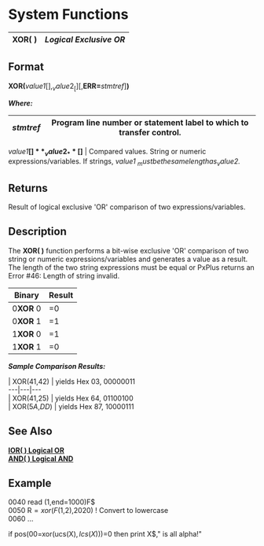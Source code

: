 # System Functions

**XOR( )** |  **_Logical Exclusive OR_**  
---|---  
  
##  Format

**XOR(**_value1_[$],_value2_[$][,**ERR=**_stmtref_]**)**

**_Where:_**

_stmtref_ |  Program line number or statement label to which to transfer control.  
---|---  
_value1_**[$]  
**_value2_**[$]** |  Compared values. String or numeric expressions/variables. If strings, _value1_ _$_ must be the same length as _value2$._  
  
##  Returns

Result of logical exclusive 'OR' comparison of two expressions/variables.

##  Description

The **XOR( )** function performs a bit-wise exclusive 'OR' comparison of two string or numeric expressions/variables and generates a value as a result. The length of the two string expressions must be equal or PxPlus returns an Error #46: Length of string invalid.

**Binary** |  **Result**  
---|---  
0**XOR** 0 |  =0  
0**XOR** 1 |  =1  
1**XOR** 0 |  =1  
1**XOR** 1 |  =0  
  
**_Sample Comparison Results:_**

|  XOR($41$,$42$) |  yields Hex 03, 00000011  
---|---|---  
|  XOR($41$,$25$) |  yields Hex 64, 01100100  
|  XOR($5A$,$DD$) |  yields Hex 87, 10000111  
  
##  See Also

**[IOR( ) Logical OR](ior.md)**  
[**AND( ) Logical AND**](and.md)

##  Example

0040 read (1,end=1000)F$  
0050 R$=xor(F$(1,2),$2020$) ! Convert to lowercase  
0060 ...  
  
if pos($00$=xor(ucs(X$),lcs(X$)))=0 then print X$," is all alpha!"
